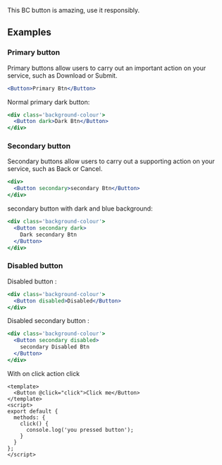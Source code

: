 This BC button is amazing, use it responsibly.

## Examples

### Primary button

Primary buttons allow users to carry out an important action on your service, such as Download or Submit.

```jsx
<Button>Primary Btn</Button>
```

Normal primary dark button:

```jsx
<div class='background-colour'>
  <Button dark>Dark Btn</Button>
</div>
```

### Secondary button

Secondary buttons allow users to carry out a supporting action on your service, such as Back or Cancel.

```jsx
<div>
  <Button secondary>secondary Btn</Button>
</div>
```

secondary button with dark and blue background:

```jsx
<div class='background-colour'>
  <Button secondary dark>
    Dark secondary Btn
  </Button>
</div>
```

### Disabled button

Disabled button :

```jsx
<div class='background-colour'>
  <Button disabled>Disabled</Button>
</div>
```

Disabled secondary button :

```jsx
<div class='background-colour'>
  <Button secondary disabled>
    secondary Disabled Btn
  </Button>
</div>
```

With on click action
click

```vue
<template>
  <Button @click="click">Click me</Button>
</template>
<script>
export default {
  methods: {
    click() {
      console.log('you pressed button');
    }
  }
};
</script>
```
